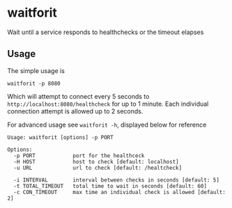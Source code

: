 # waitforit

Wait until a service responds to healthchecks or the timeout elapses

## Usage

The simple usage is

```
waitforit -p 8080
```

Which will attempt to connect every 5 seconds to
`http://localhost:8080/healthcheck` for up to 1 minute. Each
individual connection attempt is allowed up to 2 seconds.

For advanced usage see `waitforit -h`, displayed below for reference

```
Usage: waitforit [options] -p PORT

Options:
  -p PORT            port for the healthceck
  -H HOST            host to check [default: localhost]
  -u URL             url to check [default: /healtcheck]

  -i INTERVAL        interval between checks in seconds [default: 5]
  -t TOTAL_TIMEOUT   total time to wait in seconds [default: 60]
  -c CON_TIMEOUT     max time an individual check is allowed [default: 2]
```
